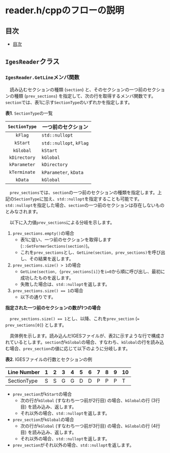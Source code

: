 # reader.h/cppのフローの説明

## 目次

- [目次](#目次)

## `IgesReader`クラス

### `IgesReader.GetLine`メンバ関数

　読み込むセクションの種類 (`section`) と、そのセクションの一つ前のセクションの種類 (`prev_sections`) を指定して、次の行を取得するメンバ関数です。`section`では、表1に示す`SectionType`のいずれかを指定します。

**表1**. `SectionType`の一覧

| `SectionType` | 一つ前のセクション |
| :--: | --- |
| `kFlag` | `std::nullopt` |
| `kStart` | `std::nullopt`, `kFlag` |
| `kGlobal` | `kStart` |
| `kDirectory` | `kGlobal` |
| `kParameter` | `kDirectory` |
| `kTerminate` | `kParameter`, `kData` |
| `kData` | `kGlobal` |

　`prev_sections`では、`section`の一つ前のセクションの種類を指定します。上記の`SectionType`に加え、`std::nullopt`を指定することも可能です。`std::nullopt`を指定した場合、`section`の一つ前のセクションは存在しないものとみなされます。

　以下に入力値`prev_sections`による分岐を示します。

1. `prev_sections.empty()`の場合
   - 表1に従い、一つ前のセクションを取得します (`::GetFormerSections(section)`)。
   - これを`prev_sections`とし、`GetLine(section, prev_sections)`を呼び出し、その結果を返します。
2. `prev_sections.size() > 1`の場合
   - `GetLine(section, {prev_sections[i]}`を`i=0`から順に呼び出し、最初に成功したものを返します。
   - 失敗した場合は、`std::nullopt`を返します。
3. `prev_sections.size() == 1`の場合
   - 以下の通りです。

**指定された一つ前のセクションの数が1つの場合**

　`prev_sections.size() == 1`とし、以降、これを`prev_section` (`= prev_sections[0]`) とします。

　具体例を示します。読み込んだIGESファイルが、表2に示すような行で構成されているとします。`section`が`kGlobal`の場合、すなわち、`kGlobal`の行を読み込む場合、`prev_section`の値に応じて以下のように分岐します。

**表2**. IGESファイルの行数とセクションの例

|Line Number|1|2|3|4|5|6|7|8|9|10|
|---|---|---|---|---|---|---|---|---|---|---|
|SectionType|S|S|G|G|D|D|P|P|P|T|

- `prev_section`が`kStart`の場合
  - 次の行が`kGlobal` (すなわち一つ前が2行目) の場合、`kGlobal`の行 (3行目) を読み込み、返します。
  - それ以外の場合、`std::nullopt`を返します。
- `prev_section`が`kGlobal`の場合
  - 次の行が`kGlobal` (すなわち一つ前が3行目) の場合、`kGlobal`の行 (4行目) を読み込み、返します。
  - それ以外の場合、`std::nullopt`を返します。
- `prev_section`がそれ以外の場合、`std::nullopt`を返します。
